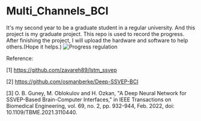 # Multi_Channels_BCI
It's my second year to be a graduate student in a regular university. And this project is my graduate project. This repo is used to record the progress. After finishing the project, I will upload the hardware and software to help others.(Hope it helps.)
![Progress regulation](https://user-images.githubusercontent.com/61100887/170669613-ee730062-6c8f-45dd-8493-54ce931806b1.jpg)


Reference:

[1] https://github.com/zavareh89/lstm_ssvep

[2] https://github.com/osmanberke/Deep-SSVEP-BCI

[3] O. B. Guney, M. Oblokulov and H. Ozkan, "A Deep Neural Network for SSVEP-Based Brain-Computer Interfaces," in IEEE Transactions on Biomedical Engineering, vol. 69, no. 2, pp. 932-944, Feb. 2022, doi: 10.1109/TBME.2021.3110440.
